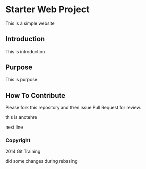 # Starter Web Project

This is a simple website

## Introduction

This is introduction

## Purpose

This is purpose

## How To Contribute
Please fork this repository and then issue Pull Request for review.

this is anotehre

next line

### Copyright

2014 Git Training

did some changes during rebasing
